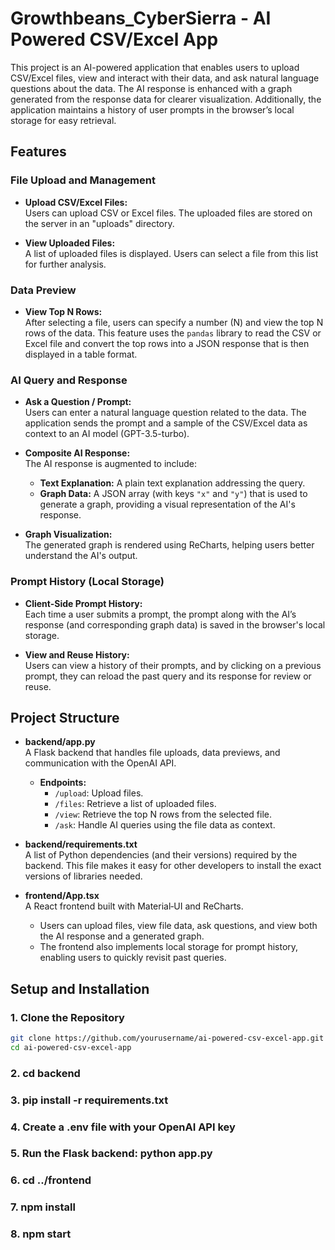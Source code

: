 # Growthbeans_CyberSierra - AI Powered CSV/Excel App

This project is an AI-powered application that enables users to upload CSV/Excel files, view and interact with their data, and ask natural language questions about the data. The AI response is enhanced with a graph generated from the response data for clearer visualization. Additionally, the application maintains a history of user prompts in the browser’s local storage for easy retrieval.

## Features

### File Upload and Management
- **Upload CSV/Excel Files:**  
  Users can upload CSV or Excel files. The uploaded files are stored on the server in an "uploads" directory.
  
- **View Uploaded Files:**  
  A list of uploaded files is displayed. Users can select a file from this list for further analysis.

### Data Preview
- **View Top N Rows:**  
  After selecting a file, users can specify a number (N) and view the top N rows of the data. This feature uses the `pandas` library to read the CSV or Excel file and convert the top rows into a JSON response that is then displayed in a table format.

### AI Query and Response
- **Ask a Question / Prompt:**  
  Users can enter a natural language question related to the data. The application sends the prompt and a sample of the CSV/Excel data as context to an AI model (GPT-3.5-turbo).
  
- **Composite AI Response:**  
  The AI response is augmented to include:
  - **Text Explanation:** A plain text explanation addressing the query.
  - **Graph Data:** A JSON array (with keys `"x"` and `"y"`) that is used to generate a graph, providing a visual representation of the AI's response.
  
- **Graph Visualization:**  
  The generated graph is rendered using ReCharts, helping users better understand the AI's output.

### Prompt History (Local Storage)
- **Client-Side Prompt History:**  
  Each time a user submits a prompt, the prompt along with the AI’s response (and corresponding graph data) is saved in the browser's local storage.
  
- **View and Reuse History:**  
  Users can view a history of their prompts, and by clicking on a previous prompt, they can reload the past query and its response for review or reuse.

## Project Structure

- **backend/app.py**  
  A Flask backend that handles file uploads, data previews, and communication with the OpenAI API.  
  - **Endpoints:**
    - `/upload`: Upload files.
    - `/files`: Retrieve a list of uploaded files.
    - `/view`: Retrieve the top N rows from the selected file.
    - `/ask`: Handle AI queries using the file data as context.

- **backend/requirements.txt**  
  A list of Python dependencies (and their versions) required by the backend. This file makes it easy for other developers to install the exact versions of libraries needed.

- **frontend/App.tsx**  
  A React frontend built with Material‑UI and ReCharts.  
  - Users can upload files, view file data, ask questions, and view both the AI response and a generated graph.
  - The frontend also implements local storage for prompt history, enabling users to quickly revisit past queries.

## Setup and Installation

### 1. Clone the Repository
```bash
git clone https://github.com/yourusername/ai-powered-csv-excel-app.git
cd ai-powered-csv-excel-app
```

### 2. cd backend

### 3. pip install -r requirements.txt

### 4. Create a .env file with your OpenAI API key

### 5. Run the Flask backend: python app.py

### 6. cd ../frontend

### 7. npm install

### 8. npm start
